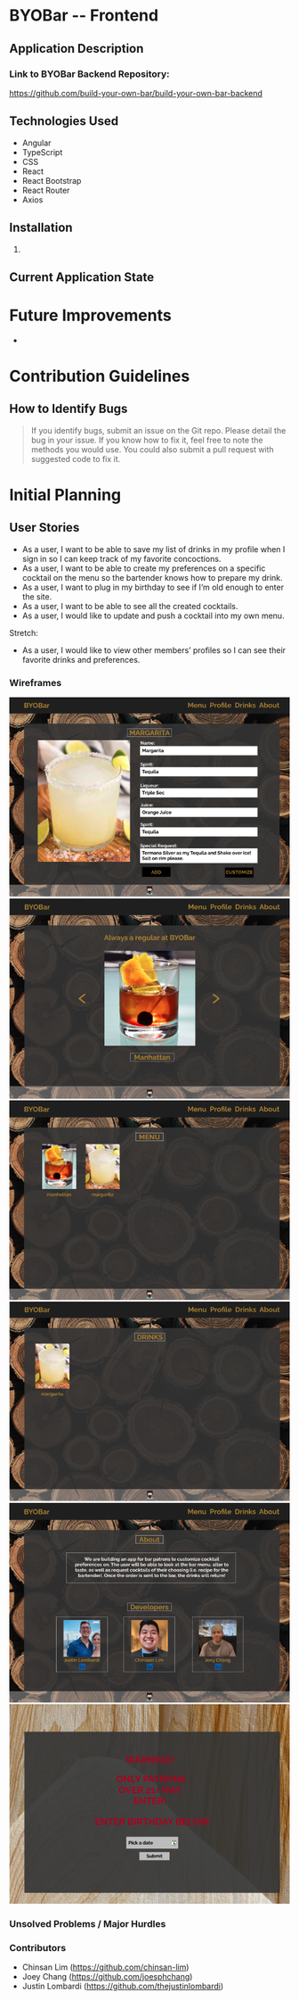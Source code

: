 # BYOBar -- Frontend

## Application Description

### Link to BYOBar Backend Repository:

https://github.com/build-your-own-bar/build-your-own-bar-backend

## Technologies Used

- Angular
- TypeScript
- CSS
- React
- React Bootstrap
- React Router
- Axios

## Installation

1.

## Current Application State

# Future Improvements

-

# Contribution Guidelines

## How to Identify Bugs

> If you identify bugs, submit an issue on the Git repo. Please detail the bug in your issue. If you know how to fix it, feel free to note the methods you would use. You could also submit a pull request with suggested code to fix it.

# Initial Planning

## User Stories

- As a user, I want to be able to save my list of drinks in my profile when I sign in so I can keep track of my favorite concoctions.
- As a user, I want to be able to create my preferences on a specific cocktail on the menu so the bartender knows how to prepare my drink.
- As a user, I want to plug in my birthday to see if I’m old enough to enter the site.
- As a user, I want to be able to see all the created cocktails.
- As a user, I would like to update and push a cocktail into my own menu.

Stretch:

- As a user, I would like to view other members’ profiles so I can see their favorite drinks and preferences.

### Wireframes

![BYOBar](./planning/BYOBar_drinkcard.png)
![BYOBar](./planning/BYOBar_homepage.png)
![BYOBar](./planning/BYOBar_menu.png)
![BYOBar](./planning/BYOBar_userdrinklist.png)
![BYOBar](./planning/BYOBar_about.png)
![BYOBar](./planning/BYOBar_entrymodal.png)

### Unsolved Problems / Major Hurdles

>

### Contributors

- Chinsan Lim (https://github.com/chinsan-lim)
- Joey Chang (https://github.com/joesphchang)
- Justin Lombardi (https://github.com/thejustinlombardi)
